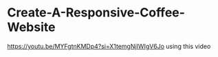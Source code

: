 # Create-A-Responsive-Coffee-Website
https://youtu.be/MYFgtnKMDp4?si=X1temgNjIWIgV6Jo using this video

